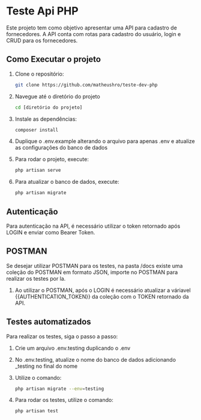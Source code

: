 # Teste Api PHP

Este projeto tem como objetivo apresentar uma API para cadastro de fornecedores.
A API conta com rotas para cadastro do usuário, login e CRUD para os fornecedores.


## Como Executar o projeto

1. Clone o repositório:
   ```bash
   git clone https://github.com/matheushro/teste-dev-php

2. Navegue até o diretório do projeto
   ```bash
   cd [diretório do projeto]
   
3. Instale as dependências:
   ```bash
   composer install

4. Duplique o .env.example alterando o arquivo para apenas .env e atualize as configurações do banco de dados

5. Para rodar o projeto, execute:
   ```bash
   php artisan serve
   
6. Para atualizar o banco de dados, execute:
   ```bash
   php artisan migrate


## Autenticação

Para autenticação na API, é necessário utilizar o token retornado após LOGIN e enviar como Bearer Token.


## POSTMAN

Se desejar utilizar POSTMAN para os testes, na pasta /docs existe uma coleção do POSTMAN em formato JSON, importe no POSTMAN para realizar os testes por la.

1. Ao utilizar o POSTMAN, após o LOGIN é necessário atualizar a váriavel {{AUTHENTICATION_TOKEN}} da coleção com o TOKEN retornado da API.

## Testes automatizados

Para realizar os testes, siga o passo a passo:

1. Crie um arquivo .env.testing duplicando o .env

2. No .env.testing, atualize o nome do banco de dados adicionando _testing no final do nome

3. Utilize o comando:
    ```bash
   php artisan migrate --env=testing

4. Para rodar os testes, utilize o comando:
    ```bash
   php artisan test